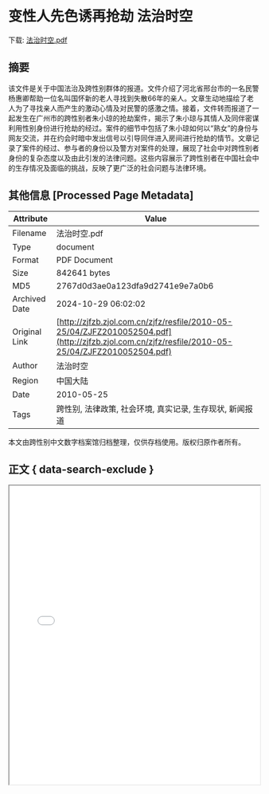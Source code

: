 # 变性人先色诱再抢劫 法治时空

<!-- tcd_download_link -->
下载: <a href="变性人先色诱再抢劫.pdf" download>法治时空.pdf</a>
<!-- tcd_download_link_end -->

## 摘要

<!-- tcd_abstract -->
该文件是关于中国法治及跨性别群体的报道。文件介绍了河北省邢台市的一名民警杨惠卿帮助一位名叫国怀新的老人寻找到失散66年的亲人。文章生动地描绘了老人为了寻找亲人而产生的激动心情及对民警的感激之情。接着，文件转而报道了一起发生在广州市的跨性别者朱小琼的抢劫案件，揭示了朱小琼与其情人及同伴密谋利用性别身份进行抢劫的经过。案件的细节中包括了朱小琼如何以“熟女”的身份与网友交流，并在约会时暗中发出信号以引导同伴进入房间进行抢劫的情节。文章记录了案件的经过、参与者的身份以及警方对案件的处理，展现了社会中对跨性别者身份的复杂态度以及由此引发的法律问题。这些内容展示了跨性别者在中国社会中的生存情况及面临的挑战，反映了更广泛的社会问题与法律环境。

<!-- tcd_abstract_end -->

## 其他信息 [Processed Page Metadata]

| Attribute       | Value                                  |
|-----------------|----------------------------------------|
| Filename        | 法治时空.pdf                             |
| Type            | document                                 |
| Format          | PDF Document                               |
| Size            | 842641 bytes                           |
| MD5             | 2767d0d3ae0a123dfa9d2741e9e7a0b6                                  |
| Archived Date   | 2024-10-29 06:02:02                             |
| Original Link   | [http://zjfzb.zjol.com.cn/zjfz/resfile/2010-05-25/04/ZJFZ2010052504.pdf](http://zjfzb.zjol.com.cn/zjfz/resfile/2010-05-25/04/ZJFZ2010052504.pdf)                         |
| Author          | 法治时空                               |
| Region          | 中国大陆                               |
| Date            | 2010-05-25                                 |
| Tags            | 跨性别, 法律政策, 社会环境, 真实记录, 生存现状, 新闻报道                                 |

本文由跨性别中文数字档案馆归档整理，仅供存档使用。版权归原作者所有。


## 正文 { data-search-exclude }

<!-- tcd_main_text -->
<iframe src="../法治时空_变性人先色诱再抢劫.pdf" width="100%" height="600px">
    <p>无法显示PDF，请下载查看。</p>
</iframe>
<!-- tcd_main_text_end -->

